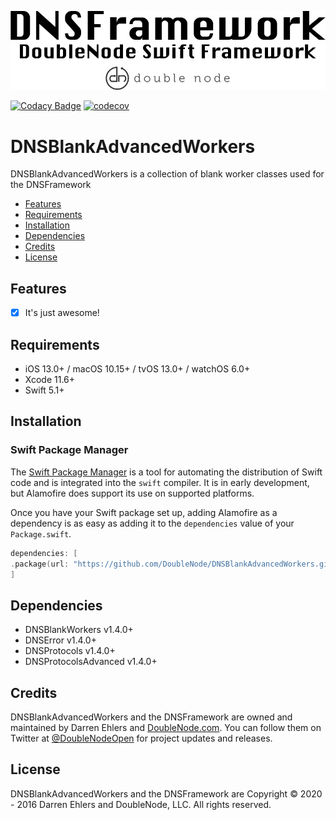 ![DoubleNode Swift Framework](https://github.com/DoubleNode/DNSBlankAdvancedWorkers/raw/master/DNSFrameworkLogo.png)

[![Codacy Badge](https://api.codacy.com/project/badge/Grade/6f473642e4404426b55fda500602e662)](https://www.codacy.com?utm_source=github.com&amp;utm_medium=referral&amp;utm_content=DoubleNode/DNSBlankAdvancedWorkers&amp;utm_campaign=Badge_Grade)
[![codecov](https://codecov.io/gh/DoubleNode/DNSBlankAdvancedWorkers/branch/master/graph/badge.svg?token=NcFMBk0g9t)](https://codecov.io/gh/DoubleNode/DNSBlankAdvancedWorkers)

# DNSBlankAdvancedWorkers

DNSBlankAdvancedWorkers is a collection of blank worker classes used for the DNSFramework

-   [Features](#features)
-   [Requirements](#requirements)
-   [Installation](#installation)
-   [Dependencies](#dependencies)
-   [Credits](#credits)
-   [License](#license)

## Features

-   [x] It's just awesome!

## Requirements

-   iOS 13.0+ / macOS 10.15+ / tvOS 13.0+ / watchOS 6.0+
-   Xcode 11.6+
-   Swift 5.1+

## Installation

### Swift Package Manager

The [Swift Package Manager](https://swift.org/package-manager/) is a tool for automating the distribution of Swift code and is integrated into the `swift` compiler. It is in early development, but Alamofire does support its use on supported platforms.

Once you have your Swift package set up, adding Alamofire as a dependency is as easy as adding it to the `dependencies` value of your `Package.swift`.

```swift
dependencies: [
.package(url: "https://github.com/DoubleNode/DNSBlankAdvancedWorkers.git", from: "1.4.0")
]
```

## Dependencies

-   DNSBlankWorkers v1.4.0+
-   DNSError v1.4.0+
-   DNSProtocols v1.4.0+
-   DNSProtocolsAdvanced v1.4.0+

## Credits

DNSBlankAdvancedWorkers and the DNSFramework are owned and maintained by Darren Ehlers and [DoubleNode.com](http://doublenode.com). You can follow them on Twitter at [@DoubleNodeOpen](https://twitter.com/DoubleNodeOpen) for project updates and releases.

## License

DNSBlankAdvancedWorkers and the DNSFramework are Copyright © 2020 - 2016 Darren Ehlers and DoubleNode, LLC. All rights reserved.
